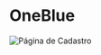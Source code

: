 # OneBlue
![Página de Cadastro](https://user-images.githubusercontent.com/98497787/169723603-736e6bdf-cc6f-4801-a092-22c1eac79d1c.jpg)


